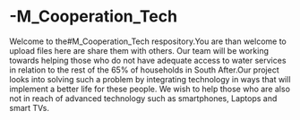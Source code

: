 # -M_Cooperation_Tech
Welcome to the#M_Cooperation_Tech respository.You are than welcome to upload files here are share them with others. Our team will be working towards helping those who do not have adequate access to water services in relation to the rest of the 65% of households in South After.Our project looks into solving such a problem by integrating technology in ways that will implement a better life for these people. We wish to help those who are also not in reach of advanced technology such as smartphones, Laptops and smart TVs.
